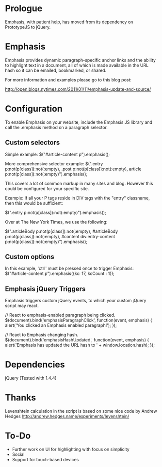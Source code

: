 Prologue
========

Emphasis, with patient help, has moved from its dependency on PrototypeJS to jQuery.

Emphasis
========

Emphasis provides dynamic paragraph-specific anchor links and the ability to highlight text in a document,
all of which is made available in the URL hash so it can be emailed, bookmarked, or shared.

For more information and examples please go to this blog post:

http://open.blogs.nytimes.com/2011/01/11/emphasis-update-and-source/

Configuration
==============

To enable Emphasis on your website, include the Emphasis JS library and call the
.emphasis method on a paragraph selector.

Custom selectors
----------------

Simple example:
$("#article-content p").emphasis();

More comprehensive selector example:
$(".entry p:not(p[class]):not(:empty), .post p:not(p[class]):not(:empty), article p:not(p[class]):not(:empty)").emphasis();

This covers a lot of common markup in many sites and blog. However this could be configured for your specific site.

Example: If all your P tags reside in DIV tags with the "entry" classname, then this would be sufficient:

$(".entry p:not(p[class]):not(:empty)").emphasis();

Over at The New York Times, we use the following:

$(".articleBody p:not(p[class]):not(:empty), #articleBody p:not(p[class]):not(:empty), #content div.entry-content p:not(p[class]):not(:empty)").emphasis();

Custom options
---------------

In this example, 'ctrl' must be pressed once to trigger Emphasis:
$("#article-content p").emphasis({kc: 17, kcCount : 1});

Emphasis jQuery Triggers
-------------------------

Emphasis triggers custom jQuery events, to which your custom jQuery script may react.

// React to emphasis-enabled paragraph being clicked.
$(document).bind('emphasisParagraphClick', function(event, emphasis) {
  alert('You clicked an Emphasis enabled paragraph!');
});

// React to Emphasis changing hash.
$(document).bind('emphasisHashUpdated', function(event, emphasis) {
  alert('Emphasis has updated the URL hash to ' + window.location.hash);
});


Dependencies
==============

jQuery (Tested with 1.4.4)

Thanks
==============

Levenshtein calculation in the script is based on some nice code by Andrew Hedges
http://andrew.hedges.name/experiments/levenshtein/

To-Do
==============

 - Further work on UI for highlighting with focus on simplicity
 - Social
 - Support for touch-based devices
